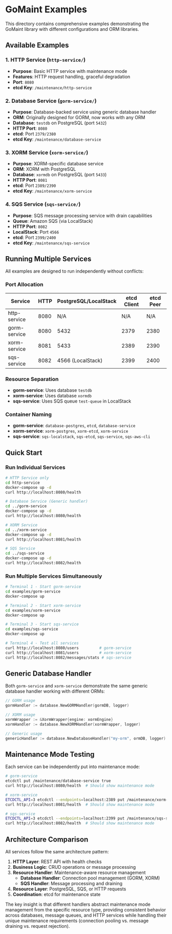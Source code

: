 # GoMaint Examples

This directory contains comprehensive examples demonstrating the GoMaint library with different configurations and ORM libraries.

## Available Examples

### 1. HTTP Service (`http-service/`)
- **Purpose**: Basic HTTP service with maintenance mode
- **Features**: HTTP request handling, graceful degradation
- **Port**: `8080`
- **etcd Key**: `/maintenance/http-service`

### 2. Database Service (`gorm-service/`)
- **Purpose**: Database-backed service using generic database handler
- **ORM**: Originally designed for GORM, now works with any ORM
- **Database**: `testdb` on PostgreSQL (port `5432`)
- **HTTP Port**: `8080`
- **etcd**: Port `2379/2380`
- **etcd Key**: `/maintenance/database-service`

### 3. XORM Service (`xorm-service/`)
- **Purpose**: XORM-specific database service
- **ORM**: XORM with PostgreSQL
- **Database**: `xormdb` on PostgreSQL (port `5433`)
- **HTTP Port**: `8081`
- **etcd**: Port `2389/2390`
- **etcd Key**: `/maintenance/xorm-service`

### 4. SQS Service (`sqs-service/`)
- **Purpose**: SQS message processing service with drain capabilities
- **Queue**: Amazon SQS (via LocalStack)
- **HTTP Port**: `8082`
- **LocalStack**: Port `4566`
- **etcd**: Port `2399/2400`
- **etcd Key**: `/maintenance/sqs-service`

## Running Multiple Services

All examples are designed to run independently without conflicts:

### Port Allocation
| Service | HTTP | PostgreSQL/LocalStack | etcd Client | etcd Peer |
|---------|------|----------------------|-------------|-----------|
| http-service | 8080 | N/A | N/A | N/A |
| gorm-service | 8080 | 5432 | 2379 | 2380 |
| xorm-service | 8081 | 5433 | 2389 | 2390 |
| sqs-service | 8082 | 4566 (LocalStack) | 2399 | 2400 |

### Resource Separation
- **gorm-service**: Uses database `testdb`
- **xorm-service**: Uses database `xormdb`
- **sqs-service**: Uses SQS queue `test-queue` in LocalStack

### Container Naming
- **gorm-service**: `database-postgres`, `etcd`, `database-service`
- **xorm-service**: `xorm-postgres`, `xorm-etcd`, `xorm-service`
- **sqs-service**: `sqs-localstack`, `sqs-etcd`, `sqs-service`, `sqs-aws-cli`

## Quick Start

### Run Individual Services

```bash
# HTTP Service only
cd http-service
docker-compose up -d
curl http://localhost:8080/health

# Database Service (Generic handler)
cd ../gorm-service
docker-compose up -d
curl http://localhost:8080/health

# XORM Service
cd ../xorm-service
docker-compose up -d
curl http://localhost:8081/health

# SQS Service
cd ../sqs-service
docker-compose up -d
curl http://localhost:8082/health
```

### Run Multiple Services Simultaneously

```bash
# Terminal 1 - Start gorm-service
cd examples/gorm-service
docker-compose up

# Terminal 2 - Start xorm-service
cd examples/xorm-service
docker-compose up

# Terminal 3 - Start sqs-service  
cd examples/sqs-service
docker-compose up

# Terminal 4 - Test all services
curl http://localhost:8080/users         # gorm-service
curl http://localhost:8081/users         # xorm-service  
curl http://localhost:8082/messages/stats # sqs-service
```

## Generic Database Handler

Both `gorm-service` and `xorm-service` demonstrate the same generic database handler working with different ORMs:

```go
// GORM usage
gormHandler := database.NewGORMHandler(gormDB, logger)

// XORM usage  
xormWrapper := &XormWrapper{engine: xormEngine}
xormHandler := database.NewXORMHandler(xormWrapper, logger)

// Generic usage
genericHandler := database.NewDatabaseHandler("my-orm", ormDB, logger)
```

## Maintenance Mode Testing

Each service can be independently put into maintenance mode:

```bash
# gorm-service
etcdctl put /maintenance/database-service true
curl http://localhost:8080/health  # Should show maintenance mode

# xorm-service  
ETCDCTL_API=3 etcdctl --endpoints=localhost:2389 put /maintenance/xorm-service true
curl http://localhost:8081/health  # Should show maintenance mode

# sqs-service
ETCDCTL_API=3 etcdctl --endpoints=localhost:2399 put /maintenance/sqs-service true
curl http://localhost:8082/health  # Should show maintenance mode
```

## Architecture Comparison

All services follow the same architecture pattern:

1. **HTTP Layer**: REST API with health checks
2. **Business Logic**: CRUD operations or message processing
3. **Resource Handler**: Maintenance-aware resource management
   - **Database Handler**: Connection pool management (GORM, XORM)
   - **SQS Handler**: Message processing and draining
4. **Resource Layer**: PostgreSQL, SQS, or HTTP requests
5. **Coordination**: etcd for maintenance state

The key insight is that different handlers abstract maintenance mode management from the specific resource type, providing consistent behavior across databases, message queues, and HTTP services while handling their unique maintenance requirements (connection pooling vs. message draining vs. request rejection).